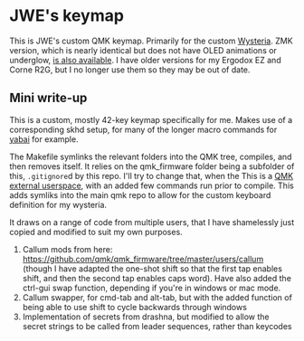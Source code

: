 # JWE's keymap

This is JWE's custom QMK keymap. Primarily for the custom [Wysteria](https://github.com/j-w-e/wysteria/). ZMK version, which is nearly identical but does not have OLED animations or underglow, [is also available](https://github.com/j-w-e/zmk-config). I have older versions for my Ergodox EZ and Corne R2G, but I no longer use them so they may be out of date.

## Mini write-up

This is a custom, mostly 42-key keymap specifically for me. Makes use of a corresponding skhd setup, for many of the longer macro commands for [yabai](https://github.com/koekeishiya/yabai) for example.

The Makefile symlinks the relevant folders into the QMK tree, compiles, and then removes itself. It relies on the qmk_firmware folder being a subfolder of this, `.gitignore`d by this repo. I'll try to change that, when the This is a [QMK external userspace](https://docs.qmk.fm/#/newbs_external_userspace), with an added few commands run prior to compile. This adds symliks into the main qmk repo to allow for the custom keyboard definition for my wysteria.

It draws on a range of code from multiple users, that I have shamelessly just copied and modified to suit my own purposes.

1. Callum mods from here: https://github.com/qmk/qmk_firmware/tree/master/users/callum (though I have adapted the one-shot shift so that the first tap enables shift, and then the second tap enables caps word). Have also added the ctrl-gui swap function, depending if you're in windows or mac mode.
2. Callum swapper, for cmd-tab and alt-tab, but with the added function of being able to use shift to cycle backwards through windows
3. Implementation of secrets from drashna, but modified to allow the secret strings to be called from leader sequences, rather than keycodes
